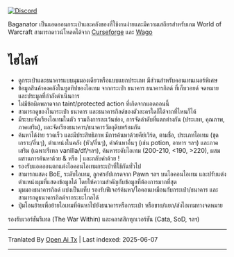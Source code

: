 [![Discord](https://shields.io/badge/discord-comment-lightblue?logo=discord&style=for-the-badge)](https://discord.gg/TtSN6DxSky)

Baganator เป็นแอดออนกระเป๋าและคลังของที่ใช้งานง่ายและมีความเสถียรสำหรับเกม World of Warcraft สามารถดาวน์โหลดได้จาก [Curseforge](https://www.curseforge.com/wow/addons/baganator) และ [Wago](https://addons.wago.io/addons/baganator/)

# ไฮไลท์

*   ดูกระเป๋าและธนาคารแบบมุมมองเดียวหรือแบบแยกประเภท มีส่วนสำหรับคอนเทนเนอร์พิเศษ
*   ข้อมูลสินค้าคงคลังในทูลทิปของไอเทม จากกระเป๋า ธนาคาร ธนาคารกิลด์ ที่เก็บวอยด์ จดหมาย และประมูลที่กำลังดำเนินการ
*   ไม่มีข้อผิดพลาดจาก taint/protected action ที่เกิดจากแอดออนนี้
*   สามารถดูของในกระเป๋า ธนาคาร และธนาคารกิลด์ของตัวละครใดก็ได้จากที่ไหนก็ได้
*   มีระบบจัดเรียงไอเทมในตัว รวมถึงการละเว้นช่อง, การจัดลำดับที่แตกต่างกัน (ประเภท, คุณภาพ, ภาคเสริม), และจัดเรียงธนาคาร/ธนาคารวัตถุดิบพร้อมกัน
*   ค้นหาได้ง่าย รวดเร็ว และมีประสิทธิภาพ มีการค้นหาด้วยคีย์เวิร์ด, ตามชื่อ, ประเภทไอเทม (ชุดเกราะ/อื่นๆ), ตำแหน่งในคลัง (หัว/อื่นๆ), คำค้นหาอื่นๆ (เช่น potion, อาหาร ฯลฯ) และภาคเสริม (เฉพาะรีเทล vanilla/df/ฯลฯ), ค้นหาระดับไอเทม (200-210, <190, >220), ผสมผสานการค้นหาด้วย & หรือ | และกลับค่าด้วย !
*   รองรับแอดออนตกแต่งไอคอนไอเทมกระเป๋าที่ใช้กันทั่วไป
*   สามารถแสดง BoE, ระดับไอเทม, ลูกศรอัปเกรดจาก Pawn ฯลฯ บนไอคอนไอเทม และปรับแต่งตำแหน่งมุมที่แสดงข้อมูลได้ โดยให้ความสำคัญกับข้อมูลที่ต้องการมากที่สุด
*   มุมมองธนาคารกิลด์ แบ่งเป็นแท็บ รองรับฟีเจอร์ค้นหา/ไอคอนเหมือนกับกระเป๋า/ธนาคาร และสามารถดูธนาคารกิลด์จากระยะไกลได้
*   ปุ่มโอนย้ายเพื่อย้ายไอเทมที่ค้นหาไปยังธนาคารหรือกระเป๋า หรือขาย/แยก/ส่งไอเทมทางจดหมาย

รองรับเวอร์ชันรีเทล (The War Within) และคลาสสิกทุกเวอร์ชัน (Cata, SoD, ฯลฯ)

---

Tranlated By [Open Ai Tx](https://github.com/OpenAiTx/OpenAiTx) | Last indexed: 2025-06-07

---